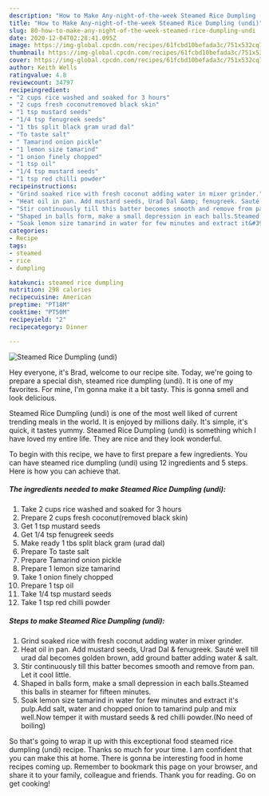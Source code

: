 ```yaml
---
description: "How to Make Any-night-of-the-week Steamed Rice Dumpling (undi)"
title: "How to Make Any-night-of-the-week Steamed Rice Dumpling (undi)"
slug: 80-how-to-make-any-night-of-the-week-steamed-rice-dumpling-undi
date: 2020-12-04T02:28:41.095Z
image: https://img-global.cpcdn.com/recipes/61fcbd10befada3c/751x532cq70/steamed-rice-dumpling-undi-recipe-main-photo.jpg
thumbnail: https://img-global.cpcdn.com/recipes/61fcbd10befada3c/751x532cq70/steamed-rice-dumpling-undi-recipe-main-photo.jpg
cover: https://img-global.cpcdn.com/recipes/61fcbd10befada3c/751x532cq70/steamed-rice-dumpling-undi-recipe-main-photo.jpg
author: Keith Wells
ratingvalue: 4.8
reviewcount: 34797
recipeingredient:
- "2 cups rice washed and soaked for 3 hours"
- "2 cups fresh coconutremoved black skin"
- "1 tsp mustard seeds"
- "1/4 tsp fenugreek seeds"
- "1 tbs split black gram urad dal"
- "To taste salt"
- " Tamarind onion pickle"
- "1 lemon size tamarind"
- "1 onion finely chopped"
- "1 tsp oil"
- "1/4 tsp mustard seeds"
- "1 tsp red chilli powder"
recipeinstructions:
- "Grind soaked rice with fresh coconut adding water in mixer grinder."
- "Heat oil in pan. Add mustard seeds, Urad Dal &amp; fenugreek. Sauté well till urad dal becomes golden brown, add ground batter adding water &amp; salt."
- "Stir continuously till this batter becomes smooth and remove from pan. Let it cool little."
- "Shaped in balls form, make a small depression in each balls.Steamed this balls in steamer for fifteen minutes."
- "Soak lemon size tamarind in water for few minutes and extract it&#39;s pulp.Add salt, water and chopped onion to tamarind pulp and mix well.Now temper it with mustard seeds &amp; red chilli powder.(No need of boiling)"
categories:
- Recipe
tags:
- steamed
- rice
- dumpling

katakunci: steamed rice dumpling 
nutrition: 298 calories
recipecuisine: American
preptime: "PT18M"
cooktime: "PT50M"
recipeyield: "2"
recipecategory: Dinner

---
```



![Steamed Rice Dumpling (undi)](https://img-global.cpcdn.com/recipes/61fcbd10befada3c/751x532cq70/steamed-rice-dumpling-undi-recipe-main-photo.jpg)

Hey everyone, it's Brad, welcome to our recipe site. Today, we're going to prepare a special dish, steamed rice dumpling (undi). It is one of my favorites. For mine, I'm gonna make it a bit tasty. This is gonna smell and look delicious.

Steamed Rice Dumpling (undi) is one of the most well liked of current trending meals in the world. It is enjoyed by millions daily. It's simple, it's quick, it tastes yummy. Steamed Rice Dumpling (undi) is something which I have loved my entire life. They are nice and they look wonderful.




To begin with this recipe, we have to first prepare a few ingredients. You can have steamed rice dumpling (undi) using 12 ingredients and 5 steps. Here is how you can achieve that.

<!--inarticleads1-->

##### The ingredients needed to make Steamed Rice Dumpling (undi):

1. Take 2 cups rice washed and soaked for 3 hours
1. Prepare 2 cups fresh coconut(removed black skin)
1. Get 1 tsp mustard seeds
1. Get 1/4 tsp fenugreek seeds
1. Make ready 1 tbs split black gram (urad dal)
1. Prepare To taste salt
1. Prepare  Tamarind onion pickle
1. Prepare 1 lemon size tamarind
1. Take 1 onion finely chopped
1. Prepare 1 tsp oil
1. Take 1/4 tsp mustard seeds
1. Take 1 tsp red chilli powder




<!--inarticleads2-->

##### Steps to make Steamed Rice Dumpling (undi):

1. Grind soaked rice with fresh coconut adding water in mixer grinder.
1. Heat oil in pan. Add mustard seeds, Urad Dal &amp; fenugreek. Sauté well till urad dal becomes golden brown, add ground batter adding water &amp; salt.
1. Stir continuously till this batter becomes smooth and remove from pan. Let it cool little.
1. Shaped in balls form, make a small depression in each balls.Steamed this balls in steamer for fifteen minutes.
1. Soak lemon size tamarind in water for few minutes and extract it&#39;s pulp.Add salt, water and chopped onion to tamarind pulp and mix well.Now temper it with mustard seeds &amp; red chilli powder.(No need of boiling)




So that's going to wrap it up with this exceptional food steamed rice dumpling (undi) recipe. Thanks so much for your time. I am confident that you can make this at home. There is gonna be interesting food in home recipes coming up. Remember to bookmark this page on your browser, and share it to your family, colleague and friends. Thank you for reading. Go on get cooking!
